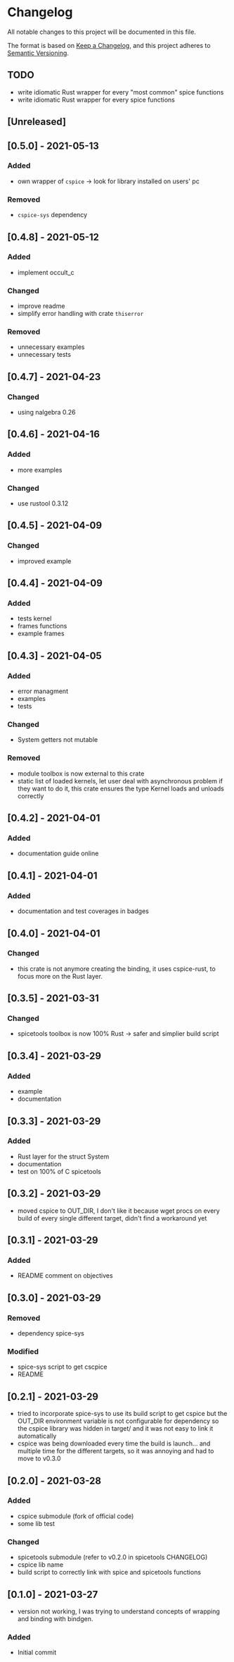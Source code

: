 # Changelog

All notable changes to this project will be documented in this file.

The format is based on [Keep a Changelog](https://keepachangelog.com/en/1.0.0/),
and this project adheres to [Semantic Versioning](https://semver.org/spec/v2.0.0.html).

## TODO

+ write idiomatic Rust wrapper for every "most common" spice functions
+ write idiomatic Rust wrapper for every spice functions

## [Unreleased]

## [0.5.0] - 2021-05-13

### Added

+ own wrapper of `cspice` -> look for library installed on users' pc

### Removed

+ `cspice-sys` dependency

## [0.4.8] - 2021-05-12

### Added

+ implement occult_c

### Changed

+ improve readme
+ simplify error handling with crate `thiserror`

### Removed

+ unnecessary examples
+ unnecessary tests

## [0.4.7] - 2021-04-23

### Changed

+ using nalgebra 0.26

## [0.4.6] - 2021-04-16

### Added

+ more examples

### Changed

+ use rustool 0.3.12

## [0.4.5] - 2021-04-09

### Changed

+ improved example

## [0.4.4] - 2021-04-09

### Added

+ tests kernel
+ frames functions
+ example frames

## [0.4.3] - 2021-04-05

### Added

+ error managment
+ examples
+ tests

### Changed

+ System getters not mutable

### Removed

+ module toolbox is now external to this crate
+ static list of loaded kernels, let user deal with asynchronous problem if they
  want to do it, this crate ensures the type Kernel loads and unloads correctly

## [0.4.2] - 2021-04-01

### Added

+ documentation guide online

## [0.4.1] - 2021-04-01

### Added

+ documentation and test coverages in badges

## [0.4.0] - 2021-04-01

### Changed

+ this crate is not anymore creating the binding, it uses cspice-rust, to focus
  more on the Rust layer.

## [0.3.5] - 2021-03-31

### Changed

+ spicetools toolbox is now 100% Rust -> safer and simplier build script

## [0.3.4] - 2021-03-29

### Added

+ example
+ documentation

## [0.3.3] - 2021-03-29

### Added

+ Rust layer for the struct System
+ documentation
+ test on 100% of C spicetools

## [0.3.2] - 2021-03-29

+ moved cspice to OUT_DIR, I don't like it because wget procs on every build of
  every single different target, didn't find a workaround yet

## [0.3.1] - 2021-03-29

### Added

+ README comment on objectives

## [0.3.0] - 2021-03-29

### Removed

+ dependency spice-sys

### Modified

+ spice-sys script to get cscpice
+ README

## [0.2.1] - 2021-03-29

+ tried to incorporate spice-sys to use its build script to get cspice but the
  OUT_DIR environment variable is not configurable for dependency so the cspice
  library was hidden in target/ and it was not easy to link it automatically
+ cspice was being downloaded every time the build is launch... and multiple
  time for the different targets, so it was annoying and had to move to v0.3.0

## [0.2.0] - 2021-03-28

### Added

+ cspice submodule (fork of official code)
+ some lib test

### Changed

+ spicetools submodule (refer to v0.2.0 in spicetools CHANGELOG)
+ cspice lib name
+ build script to correctly link with spice and spicetools functions

## [0.1.0] - 2021-03-27

+ version not working, I was trying to understand concepts of wrapping and
  binding with bindgen.

### Added

+ Initial commit
